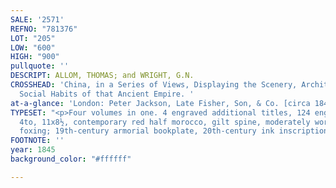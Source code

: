 ```yaml
---
SALE: '2571'
REFNO: "781376"
LOT: "205"
LOW: "600"
HIGH: "900"
pullquote: ''
DESCRIPT: ALLOM, THOMAS; and WRIGHT, G.N.
CROSSHEAD: 'China, in a Series of Views, Displaying the Scenery, Architecture, and
  Social Habits of that Ancient Empire. '
at-a-glance: 'London: Peter Jackson, Late Fisher, Son, & Co. [circa 1845]'
TYPESET: "<p>Four volumes in one. 4 engraved additional titles, 124 engraved plates.
  4to, 11x8½, contemporary red half morocco, gilt spine, moderately worn; occasional
  foxing; 19th-century armorial bookplate, 20th-century ink inscription to flyleaf.</p>"
FOOTNOTE: ''
year: 1845
background_color: "#ffffff"

---
```

